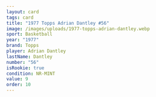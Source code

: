 ```yaml
---
layout: card
tags: card
title: "1977 Topps Adrian Dantley #56"
image: /images/uploads/1977-topps-adrian-dantley.webp
sport: Basketball
year: "1977"
brand: Topps
player: Adrian Dantley
lastName: Dantley
number: "56"
isRookie: true
condition: NR-MINT
value: 9
order: 10
---
```

